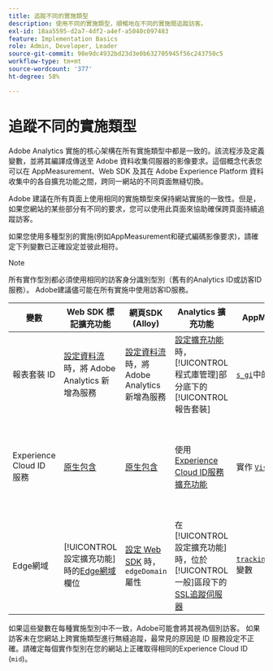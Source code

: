 ```yaml
---
title: 追蹤不同的實施類型
description: 使用不同的實施類型，順暢地在不同的實施間追蹤訪客。
exl-id: 18aa5595-d2a7-4df2-a4ef-a5040c097483
feature: Implementation Basics
role: Admin, Developer, Leader
source-git-commit: 98e9dc4932bd23d3e0b632705945f56c243750c5
workflow-type: tm+mt
source-wordcount: '377'
ht-degree: 58%

---
```


# 追蹤不同的實施類型

Adobe Analytics 實施的核心架構在所有實施類型中都是一致的。該流程涉及定義變數，並將其編譯成傳送至 Adobe 資料收集伺服器的影像要求。這個概念代表您可以在 AppMeasurement、Web SDK 及其在 Adobe Experience Platform 資料收集中的各自擴充功能之間，跨同一網站的不同頁面無縫切換。

Adobe 建議在所有頁面上使用相同的實施類型來保持網站實施的一致性。但是，如果您網站的某些部分有不同的要求，您可以使用此頁面來協助確保跨頁面持續追蹤訪客。

如果您使用多種型別的實施(例如AppMeasurement和硬式編碼影像要求)，請確定下列變數已正確設定並彼此相符。

>[!NOTE]
>
>所有實作型別都必須使用相同的訪客身分識別型別（舊有的Analytics ID或訪客ID服務）。 Adobe建議儘可能在所有實施中使用訪客ID服務。

| 變數 | Web SDK 標記擴充功能 | 網頁SDK (Alloy) | Analytics 擴充功能 | AppMeasurement | 硬式編碼影像要求 |
|---|---|---|---|---|---|
| 報表套裝 ID | [設定資料流](https://experienceleague.adobe.com/zh-hant/docs/experience-platform/datastreams/configure)時，將 Adobe Analytics 新增為服務 | [設定資料流](https://experienceleague.adobe.com/zh-hant/docs/experience-platform/datastreams/configure)時，將 Adobe Analytics 新增為服務 | [設定擴充功能](https://experienceleague.adobe.com/zh-hant/docs/experience-platform/tags/extensions/client/analytics/overview)時，[!UICONTROL 程式庫管理]部分底下的[!UICONTROL 報告套裝] | [`s_gi`](../vars/functions/s-gi.md)中的字串引數 | URL `pathname` 的一部分 (`/b/ss/` 之後) |
| Experience Cloud ID 服務 | [原生包含](web-sdk-extension.md) | [原生包含](alloy.md) | 使用[Experience Cloud ID服務擴充功能](analytics-extension.md) | 實作 [`VisitorAPI.js`](appmeasurement.md) | 對ID服務[進行](https://experienceleague.adobe.com/zh-hant/docs/id-service/using/implementation/direct-integration)個別呼叫以取得所需的ID，並將`mid`納入查詢字串中 |
| Edge網域 | [!UICONTROL 設定擴充功能]時的[Edge網域](https://experienceleague.adobe.com/zh-hant/docs/experience-platform/tags/extensions/client/web-sdk/web-sdk-extension-configuration)欄位 | [設定 Web SDK](https://experienceleague.adobe.com/zh-hant/docs/experience-platform/web-sdk/commands/configure/overview) 時，`edgeDomain` 屬性 | 在[!UICONTROL 設定擴充功能]時，位於[!UICONTROL 一般]區段下的[SSL追蹤伺服器](https://experienceleague.adobe.com/zh-hant/docs/experience-platform/tags/extensions/client/analytics/overview) | [`trackingServerSecure`](../vars/config-vars/trackingserversecure.md)變數 | 影像的 `hostname` 請求 URL |

如果這些變數在每種實施型別中不一致，Adobe可能會將其視為個別訪客。 如果訪客未在您網站上跨實施類型進行無縫追蹤，最常見的原因是 ID 服務設定不正確。請確定每個實作型別在您的網站上正確取得相同的Experience Cloud ID (`mid`)。
